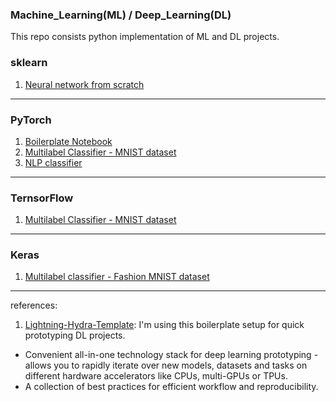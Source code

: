 ### Machine_Learning(ML) / Deep_Learning(DL)
This repo consists python implementation of ML and DL projects.


### sklearn
1. [Neural network from scratch](https://github.com/mohd-muzamil/ML_DL/blob/main/BackPropogation.ipynb)

----
### PyTorch
1. [Boilerplate Notebook](https://github.com/mohd-muzamil/ML_DL/blob/main/boilerplate_pytorch.ipynb)
1. [Multilabel Classifier - MNIST dataset](https://github.com/mohd-muzamil/ML_DL/blob/main/MNIST_Classifier_Pytorch.ipynb)
1. [NLP classifier](https://github.com/mohd-muzamil/ML_DL/blob/main/NLP_with_PyTorch.ipynb)

----
### TernsorFlow
1. [Multilabel Classifier - MNIST dataset](https://github.com/mohd-muzamil/ML_DL/blob/main/MNIST_classifier_Tensorflow.ipynb)

----
### Keras
1. [Multilabel classifier - Fashion MNIST dataset](https://github.com/mohd-muzamil/ML_DL/blob/main/Fashion_MNIST_classifier_using_Keras.ipynb)
----

references:
1. [Lightning-Hydra-Template](https://github.com/ashleve/lightning-hydra-template.git): I'm using this boilerplate setup for quick prototyping DL projects.
- Convenient all-in-one technology stack for deep learning prototyping - allows you to rapidly iterate over new models, datasets and tasks on different hardware accelerators like CPUs, multi-GPUs or TPUs.
- A collection of best practices for efficient workflow and reproducibility.
